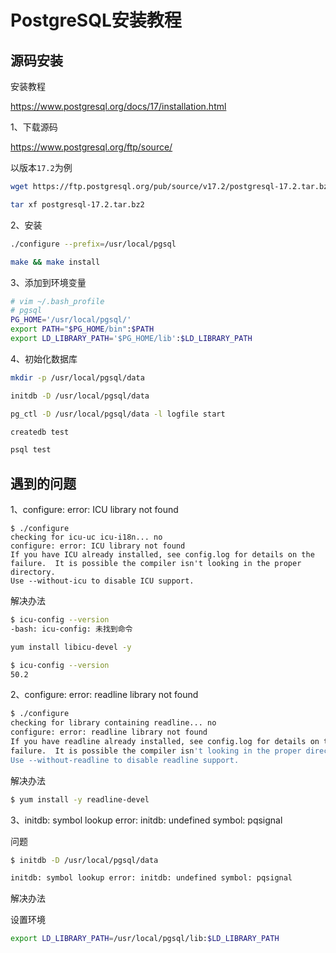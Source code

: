 # PostgreSQL安装教程



## 源码安装

安装教程

https://www.postgresql.org/docs/17/installation.html

1、下载源码

https://www.postgresql.org/ftp/source/

以版本`17.2`为例

```bash
wget https://ftp.postgresql.org/pub/source/v17.2/postgresql-17.2.tar.bz2

tar xf postgresql-17.2.tar.bz2
```

2、安装

```bash
./configure --prefix=/usr/local/pgsql

make && make install
```

3、添加到环境变量

```bash
# vim ~/.bash_profile
# pgsql
PG_HOME='/usr/local/pgsql/'
export PATH="$PG_HOME/bin":$PATH
export LD_LIBRARY_PATH='$PG_HOME/lib':$LD_LIBRARY_PATH
```

4、初始化数据库

```bash
mkdir -p /usr/local/pgsql/data

initdb -D /usr/local/pgsql/data

pg_ctl -D /usr/local/pgsql/data -l logfile start

createdb test

psql test
```

## 遇到的问题

1、configure: error: ICU library not found

```shell
$ ./configure
checking for icu-uc icu-i18n... no
configure: error: ICU library not found
If you have ICU already installed, see config.log for details on the
failure.  It is possible the compiler isn't looking in the proper directory.
Use --without-icu to disable ICU support.
```

解决办法

```bash
$ icu-config --version
-bash: icu-config: 未找到命令

yum install libicu-devel -y

$ icu-config --version
50.2
```

2、configure: error: readline library not found

```bash
$ ./configure
checking for library containing readline... no
configure: error: readline library not found
If you have readline already installed, see config.log for details on the
failure.  It is possible the compiler isn't looking in the proper directory.
Use --without-readline to disable readline support.
```

解决办法

```bash
$ yum install -y readline-devel
```


3、initdb: symbol lookup error: initdb: undefined symbol: pqsignal

问题
```bash
$ initdb -D /usr/local/pgsql/data

initdb: symbol lookup error: initdb: undefined symbol: pqsignal
```

解决办法

设置环境

```bash
export LD_LIBRARY_PATH=/usr/local/pgsql/lib:$LD_LIBRARY_PATH
```